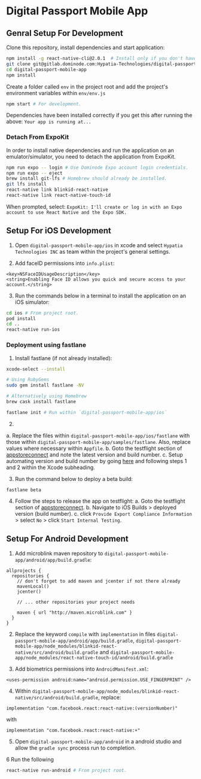 # Digital Passport Mobile App

## Genral Setup For Development

Clone this repository, install dependencies and start application:

```bash
npm install -g react-native-cli@2.0.1  # Install only if you don't have react native CLI installed globally already.
git clone git@gitlab.dominode.com:Hypatia-Technologies/digital-passport-mobile-app.git
cd digital-passport-mobile-app
npm install
```
Create a folder called `env` in the project root and add the project's environment variables within `env/env.js`

```bash
npm start # For development.
```

Dependencies have been installed correctly if you get this after running the above: `Your app is running at...`

### Detach From ExpoKit

In order to install native dependencies and run the application on an emulator/simulator, you need to detach the application from ExpoKit.

```bash
npm run expo -- login # Use Dominode Expo account login credentials.
npm run expo -- eject
brew install git-lfs # Homebrew should already be installed.
git lfs install
react-native link blinkid-react-native
react-native link react-native-touch-id
```

When prompted, select: `ExpoKit: I'll create or log in with an Expo account to use React Native and the Expo SDK.`


## Setup For iOS Development

1. Open `digital-passport-mobile-app/ios` in xcode and select `Hypatia Technologies INC` as team within the project's general settings.

2. Add faceID permissions into `info.plist`:
```
<key>NSFaceIDUsageDescription</key>
<string>Enabling Face ID allows you quick and secure access to your account.</string>
```

3. Run the commands below in a terminal to install the application on an iOS simulator:

```bash
cd ios # From project root.
pod install
cd ..
react-native run-ios
```

### Deployment using fastlane

1. Install fastlane (if not already installed): 

```bash
xcode-select --install

# Using RubyGems
sudo gem install fastlane -NV

# Alternatively using Homebrew
brew cask install fastlane

fastlane init # Run within `digital-passport-mobile-app/ios`
```

2. 
a. Replace the files within `digital-passport-mobile-app/ios/fastlane` with those within `digital-passport-mobile-app/samples/fastlane`. Also, replace values where necessary within `Appfile`.
b. Goto the testflight section of [appstoreconnect](https://appstoreconnect.apple.com/) and note the latest version and build number.
c. Setup automating version and build number by going [here](https://developer.apple.com/library/archive/qa/qa1827/_index.html/) and following steps 1 and 2 within the Xcode subheading.

3. Run the command below to deploy a beta build:

```
fastlane beta
```

4. Follow the steps to release the app on testflight:
a. Goto the testflight section of [appstoreconnect](https://appstoreconnect.apple.com/).
b. Navigate to iOS Builds > deployed version (build number).
c. click `Provide Export Compliance Information` > select `No` > click `Start Internal Testing`.


## Setup For Android Development

1. Add microblink maven repository to `digital-passport-mobile-app/android/app/build.gradle`: 
```
allprojects {
  repositories {
    // don't forget to add maven and jcenter if not there already
    mavenLocal()
    jcenter()
    
    // ... other repositories your project needs
    
    maven { url "http://maven.microblink.com" }
  }
}
```

2. Replace the keyword `compile` with `implementation` in files `digital-passport-mobile-app/android/app/build.gradle`,  `digital-passport-mobile-app/node_modules/blinkid-react-native/src/android/build.gradle` and `digital-passport-mobile-app/node_modules/react-native-touch-id/android/build.gradle`

3. Add biometrics permissions into `AndroidManifest.xml`:
```
<uses-permission android:name="android.permission.USE_FINGERPRINT" />
```

4. Within `digital-passport-mobile-app/node_modules/blinkid-react-native/src/android/build.gradle`, replace:
```
implementation "com.facebook.react:react-native:(versionNumber)"
```
with
```
implementation "com.facebook.react:react-native:+"
```

5. Open `digital-passport-mobile-app/android` in a android studio and allow the `gradle sync` process run to completion.

6 Run the following

```bash
react-native run-android # From project root.
```
